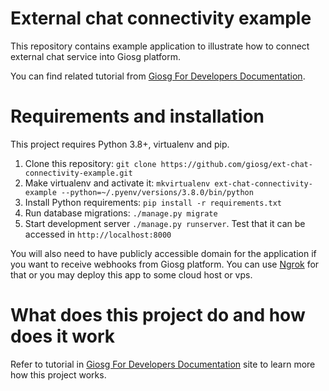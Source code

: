 # External chat connectivity example

This repository contains example application to illustrate how to connect external chat service into Giosg platform.

You can find related tutorial from [Giosg For Developers Documentation](https://docs.giosg.com/tutorials/messaging/external_visitor_chat/).


# Requirements and installation
This project requires Python 3.8+, virtualenv and pip.

1. Clone this repository: `git clone https://github.com/giosg/ext-chat-connectivity-example.git`
2. Make virtualenv and activate it: `mkvirtualenv ext-chat-connectivity-example --python=~/.pyenv/versions/3.8.0/bin/python`
3. Install Python requirements: `pip install -r requirements.txt`
4. Run database migrations: `./manage.py migrate`
5. Start development server `./manage.py runserver`. Test that it can be accessed in `http://localhost:8000`

You will also need to have publicly accessible domain for the application if you want to receive webhooks from Giosg platform. You can use [Ngrok](https://ngrok.com/) for that or you may deploy this app to some cloud host or vps.


# What does this project do and how does it work
Refer to tutorial in [Giosg For Developers Documentation](https://docs.giosg.com/tutorials/messaging/external_visitor_chat/) site to learn more how this project works.